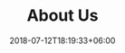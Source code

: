 ---
title: "About Us"
date: 2018-07-12T18:19:33+06:00
heading : "We bring local knowledge and"
supertitle: "global expertise"
description : "Lorem ipsum dolor sit amet, consectetur adipiscing elit, sed do eiusmod tempor incididunt ut labore et dolore magna aliqua. Ut enim ad minim veniam, quis nostrud exercitation ullamco laboris nisi ut aliquip ex ea commodo consequat. Duis aute irure dolor in reprehenderit in voluptate velit esse cillum dolore eu fugiat nulla pariatur. Excepteur sint occaecat cupidatat non proident, sunt in culpa qui officia deserunt mollit anim id est laborum."
expertise_title: "Expertise"
expertise_sectors: ["Expertise 1", "Expertise 2", "Expertise 3", "Expertise 4", "Expertise 5", "Expertise 6", "Expertise 7", "Expertise 8", "Expertise 9", "Expertise 10"]
---